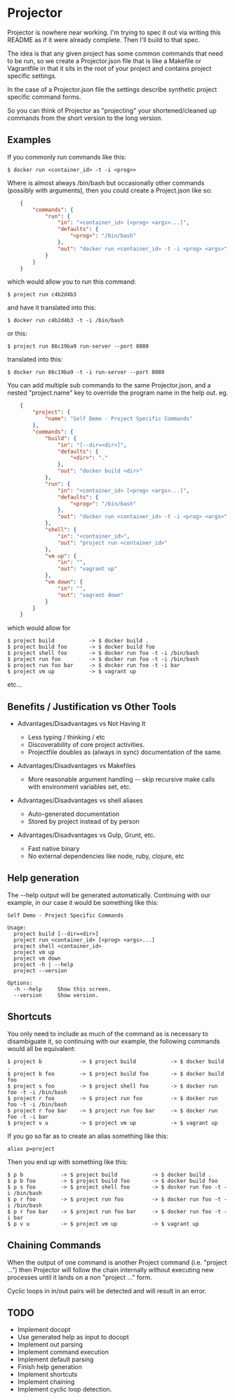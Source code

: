 # Projector

Projector is nowhere near working.  I'm trying to spec it out via writing this
README as if it were already complete.  Then I'll build to that spec.

The idea is that any given project has some common commands that need to be run,
so we create a Projector.json file that is like a Makefile or Vagrantfile in
that it sits in the root of your project and contains project specific settings.

In the case of a Projector.json file the settings describe synthetic project
specific command forms.

So you can think of Projector as "projecting" your shortened/cleaned up commands
from the short version to the long version.


## Examples

If you commonly run commands like this:

    $ docker run <container_id> -t -i <prog>>

Where <prog> is almost always /bin/bash but occasionally other commands
(possibly with arguments), then you could create a Project.json like so:

```json
    {
        "commands": {
            "run": {
                "in": "<container_id> [<prog> <args>...]",
                "defaults": {
                    "<prog>": "/bin/bash"
                },
                "out": "docker run <container_id> -t -i <prog> <args>"
            }
        }
    }
```

which would allow you to run this command:

    $ project run c4b2d4b3

and have it translated into this:

    $ docker run c4b2d4b3 -t -i /bin/bash

or this:

    $ project run 86c19ba9 run-server --port 8080

translated into this:

    $ docker run 86c19ba9 -t -i run-server --port 8080

You can add multiple sub commands to the same Projector.json, and a nested
"project.name" key to override the program name in the help out. eg.

```json
    {
        "project": {
            "name": "Self Demo - Project Specific Commands"
        },
        "commands": {
            "build": {
                "in": "[--dir=<dir>]",
                "defaults": {
                    "<dir>": "."
                },
                "out": "docker build <dir>"
            },
            "run": {
                "in": "<container_id> [<prog> <args>...]",
                "defaults": {
                    "<prog>": "/bin/bash"
                },
                "out": "docker run <container_id> -t -i <prog> <args>"
            },
            "shell": {
                "in": "<container_id>",
                "out": "project run <container_id>"
            },
            "vm up": {
                "in": "",
                "out": "vagrant up"
            },
            "vm down": {
                "in": "",
                "out": "vagrant down"
            }
        }
    }
```

which would allow for

    $ project build           -> $ docker build .
    $ project build foo       -> $ docker build foo
    $ project shell foo       -> $ docker run foo -t -i /bin/bash
    $ project run foo         -> $ docker run foo -t -i /bin/bash
    $ project run foo bar     -> $ docker run foo -t -i bar
    $ project vm up           -> $ vagrant up

etc...

## Benefits / Justification vs Other Tools

- Advantages/Disadvantages vs Not Having It
  - Less typing / thinking / etc
  - Discoverability of core project activities.
  - Projectfile doubles as (always in sync) documentation of the same.

- Advantages/Disadvantages vs Makefiles
  - More reasonable argument handling -- skip recursive make calls with
    environment variables set, etc.

- Advantages/Disadvantages vs shell aliases
  - Auto-generated documentation
  - Stored by project instead of by person

- Advantages/Disadvantages vs Gulp, Grunt, etc.
  - Fast native binary
  - No external dependencies like node, ruby, clojure, etc


## Help generation

The --help output will be generated automatically.  Continuing with our example,
in our case it would be something like this:

    Self Demo - Project Specific Commands

    Usage:
      project build [--dir=<dir>]
      project run <container_id> [<prog> <args>...]
      project shell <container_id>
      project vm up
      project vm down
      project -h | --help
      project --version

    Options:
      -h --help     Show this screen.
      --version     Show version.


## Shortcuts

You only need to include as much of the command as is necessary to disambiguate
it, so continuing with our example, the following commands would all be
equivalent:

    $ project b            -> $ project build           -> $ docker build .
    $ project b foo        -> $ project build foo       -> $ docker build foo
    $ project s foo        -> $ project shell foo       -> $ docker run foo -t -i /bin/bash
    $ project r foo        -> $ project run foo         -> $ docker run foo -t -i /bin/bash
    $ project r foo bar    -> $ project run foo bar     -> $ docker run foo -t -i bar
    $ project v u          -> $ project vm up           -> $ vagrant up

If you go so far as to create an alias something like this:

    alias p=project

Then you end up with something like this:

    $ p b            -> $ project build           -> $ docker build .
    $ p b foo        -> $ project build foo       -> $ docker build foo
    $ p s foo        -> $ project shell foo       -> $ docker run foo -t -i /bin/bash
    $ p r foo        -> $ project run foo         -> $ docker run foo -t -i /bin/bash
    $ p r foo bar    -> $ project run foo bar     -> $ docker run foo -t -i bar
    $ p v u          -> $ project vm up           -> $ vagrant up

## Chaining Commands

When the output of one command is another Project command (i.e. "project ...")
then Projector will follow the chain internally without executing new processes
until it lands on a non "project ..." form.

Cyclic loops in in/out pairs will be detected and will result in an error.


## TODO

- Implement docopt
- Use generated help as input to docopt
- Implement out parsing
- Implement command execution
- Implement default parsing
- Finish help generation
- Implement shortcuts
- Implement chaining
- Implement cyclic loop detection.
